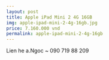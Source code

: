 ```yaml
---
layout: post
title: Apple iPad Mini 2 4G 16GB
img: apple-ipad-mini-2-4g-16gb.jpg
price: 7.160.000 vnd
permalink: apple-ipad-mini-2-4g-16gb
---
```

Lien he a.Ngoc ~ 090 719 88 209
